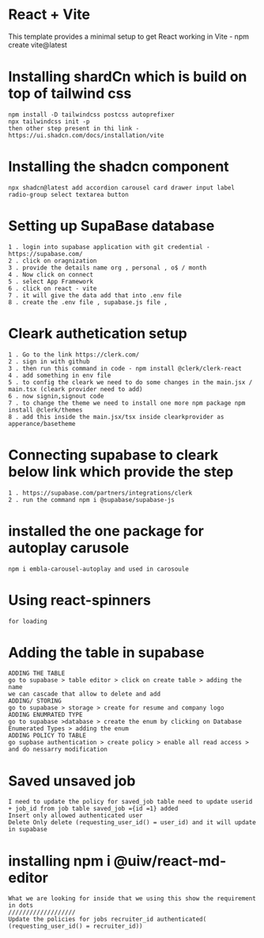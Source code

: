 # React + Vite

This template provides a minimal setup to get React working in Vite - npm create vite@latest

# Installing shardCn which is build on top of tailwind css

```
npm install -D tailwindcss postcss autoprefixer
npx tailwindcss init -p
then other step present in thi link - https://ui.shadcn.com/docs/installation/vite
```

# Installing the shadcn component

```
npx shadcn@latest add accordion carousel card drawer input label radio-group select textarea button
```

# Setting up SupaBase database

```
1 . login into supabase application with git credential -https://supabase.com/
2 . click on oragnization
3 . provide the details name org , personal , o$ / month
4 . Now click on connect
5 . select App Framework
6 . click on react - vite
7 . it will give the data add that into .env file
8 . create the .env file , supabase.js file ,
```

# Cleark authetication setup

```
1 . Go to the link https://clerk.com/
2 . sign in with github
3 . then run this command in code - npm install @clerk/clerk-react
4 . add something in env file
5 . to config the cleark we need to do some changes in the main.jsx / main.tsx (cleark provider need to add)
6 . now signin,signout code
7 . to change the theme we need to install one more npm package npm install @clerk/themes
8 . add this inside the main.jsx/tsx inside clearkprovider as apperance/basetheme
```

# Connecting supabase to cleark below link which provide the step

```
1 . https://supabase.com/partners/integrations/clerk
2 . run the command npm i @supabase/supabase-js
```

# installed the one package for autoplay carusole

```
npm i embla-carousel-autoplay and used in carosoule
```

# Using react-spinners

```
for loading
```

# Adding the table in supabase

```
ADDING THE TABLE
go to supabase > table editor > click on create table > adding the name
we can cascade that allow to delete and add
ADDING/ STORING
go to supabase > storage > create for resume and company logo
ADDING ENUMRATED TYPE
go to supabase >database > create the enum by clicking on Database Enumerated Types > adding the enum
ADDING POLICY TO TABLE
go supbase authentication > create policy > enable all read access > and do nessarry modification

```

# Saved unsaved job

```
I need to update the policy for saved_job table need to update userid + job_id from job table saved_job ={id =1} added
Insert only allowed authenticated user
Delete Only delete (requesting_user_id() = user_id) and it will update in supabase
```

# installing npm i @uiw/react-md-editor

```
What we are looking for inside that we using this show the requirement in dots
///////////////////
Update the policies for jobs recruiter_id authenticated( (requesting_user_id() = recruiter_id))
```

